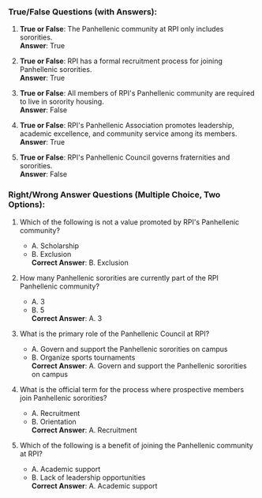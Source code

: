 ### True/False Questions (with Answers):  
1. **True or False**: The Panhellenic community at RPI only includes sororities.  
   **Answer**: True  

2. **True or False**: RPI has a formal recruitment process for joining Panhellenic sororities.  
   **Answer**: True  

3. **True or False**: All members of RPI's Panhellenic community are required to live in sorority housing.  
   **Answer**: False  

4. **True or False**: RPI's Panhellenic Association promotes leadership, academic excellence, and community service among its members.  
   **Answer**: True  

5. **True or False**: RPI's Panhellenic Council governs fraternities and sororities.  
   **Answer**: False  

### Right/Wrong Answer Questions (Multiple Choice, Two Options):  
1. Which of the following is not a value promoted by RPI's Panhellenic community?  
   - A. Scholarship  
   - B. Exclusion  
   **Correct Answer**: B. Exclusion  

2. How many Panhellenic sororities are currently part of the RPI Panhellenic community?  
   - A. 3  
   - B. 5  
   **Correct Answer**: A. 3

3. What is the primary role of the Panhellenic Council at RPI?  
   - A. Govern and support the Panhellenic sororities on campus  
   - B. Organize sports tournaments  
   **Correct Answer**: A. Govern and support the Panhellenic sororities on campus  

4. What is the official term for the process where prospective members join Panhellenic sororities?  
   - A. Recruitment  
   - B. Orientation  
   **Correct Answer**: A. Recruitment  

5. Which of the following is a benefit of joining the Panhellenic community at RPI?  
   - A. Academic support  
   - B. Lack of leadership opportunities  
   **Correct Answer**: A. Academic support  
